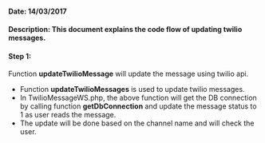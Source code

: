 #### Date: 14/03/2017

#### Description: This document explains the code flow of updating twilio messages.

#### Step 1:

Function **updateTwilioMessage** will update the message using twilio api.

- Function **updateTwilioMessages** is used to update twilio messages.
- In TwilioMessageWS.php, the above function will get the DB connection by calling function **getDbConnection** and update the message status to 1 as user reads the message.
- The update will be done based on the channel name and will check the user.
